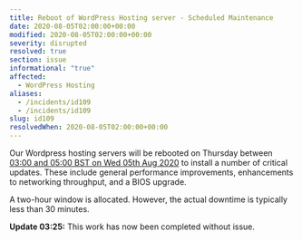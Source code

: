 ```yaml
---
title: Reboot of WordPress Hosting server - Scheduled Maintenance
date: 2020-08-05T02:00:00+00:00
modified: 2020-08-05T02:00:00+00:00
severity: disrupted
resolved: true
section: issue
informational: "true"
affected:
  - WordPress Hosting
aliases:
  - /incidents/id109
  - /incidents/id109
slug: id109
resolvedWhen: 2020-08-05T02:00:00+00:00
---
```


Our Wordpress hosting servers will be rebooted on Thursday between [03:00 and 05:00 BST on Wed 05th Aug 2020](https://www.timeanddate.com/worldclock/fixedtime.html?iso=20200805T02&ah=2) to install a number of critical updates. These include general performance improvements, enhancements to networking throughput, and a BIOS upgrade.

A two-hour window is allocated. However, the actual downtime is typically less than 30 minutes.

**Update 03:25:** This work has now been completed without issue.

